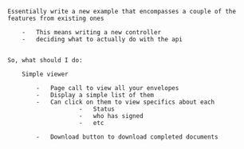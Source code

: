 

    Essentially write a new example that encompasses a couple of the features from existing ones

        -   This means writing a new controller
        -   deciding what to actually do with the api
    

    So, what should I do:

        Simple viewer

            -   Page call to view all your envelopes
            -   Display a simple list of them
            -   Can click on them to view specifics about each
                        -   Status
                        -   who has signed
                        -   etc

            -   Download button to download completed documents